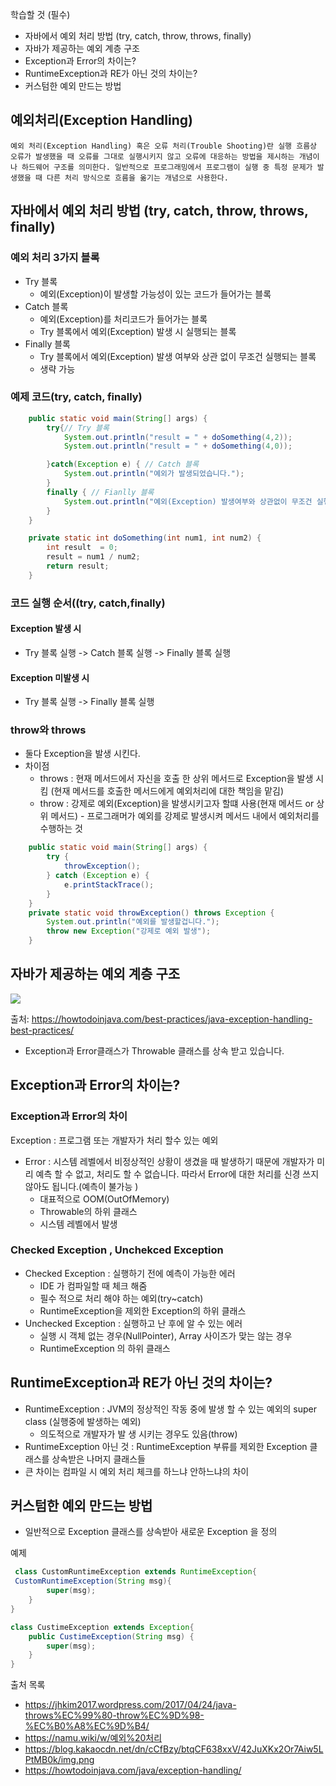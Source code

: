 학습할 것 (필수)
- 자바에서 예외 처리 방법 (try, catch, throw, throws, finally)
- 자바가 제공하는 예외 계층 구조
- Exception과 Error의 차이는?
- RuntimeException과 RE가 아닌 것의 차이는?
- 커스텀한 예외 만드는 방법

## 예외처리(Exception Handling)
```
예외 처리(Exception Handling) 혹은 오류 처리(Trouble Shooting)란 실행 흐름상 오류가 발생했을 때 오류를 그대로 실행시키지 않고 오류에 대응하는 방법을 제시하는 개념이나 하드웨어 구조를 의미한다. 일반적으로 프로그래밍에서 프로그램이 실행 중 특정 문제가 발생했을 때 다른 처리 방식으로 흐름을 옮기는 개념으로 사용한다.
```



## 자바에서 예외 처리 방법 (try, catch, throw, throws, finally)
### 예외 처리 3가지 블록
- Try 블록
    - 예외(Exception)이 발생할 가능성이 있는 코드가 들어가는 블록
- Catch 블록
    - 예외(Exception)를 처리코드가 들어가는 블록
    - Try 블록에서 예외(Exception) 발생 시 실행되는 블록
- Finally 블록
    - Try 블록에서 예외(Exception) 발생 여부와 상관 없이 무조건 실행되는 블록 
    - 생략 가능

### 예제 코드(try, catch, finally)
```java
    public static void main(String[] args) {
        try{// Try 블록
            System.out.println("result = " + doSomething(4,2));
            System.out.println("result = " + doSomething(4,0));

        }catch(Exception e) { // Catch 블록
            System.out.println("예외가 발생되었습니다.");
        }
        finally { // Fianlly 블록
            System.out.println("예외(Exception) 발생여부와 상관없이 무조건 실행");
        }
    }

    private static int doSomething(int num1, int num2) {
        int result  = 0;
        result = num1 / num2;
        return result;
    }
```

### 코드 실행 순서((try, catch,finally)
#### Exception 발생 시
- Try 블록 실행 -> Catch 블록 실행 -> Finally 블록 실행
#### Exception 미발생 시
- Try 블록 실행 -> Finally 블록 실행

### throw와 throws
- 둘다 Exception을 발생 시킨다.
- 차이점
    -  throws :  현재 메서드에서 자신을 호출 한 상위 메서드로 Exception을 발생 시킴 (현재 메서드를 호출한 메서드에게 예외처리에 대한 책임을 맡김)
    -  throw : 강제로 예외(Exception)을 발생시키고자 할떄 사용(현재 메서드 or 상위 메서드) - 프로그래머가 예외를 강제로 발생시켜 메서드 내에서 예외처리를 수행하는 것
```java
    public static void main(String[] args) {
        try {
            throwException();
        } catch (Exception e) {
            e.printStackTrace();
        }
    }
    private static void throwException() throws Exception {
        System.out.println("예외를 발생할겁니다.");
        throw new Exception("강제로 예외 발생");
    }
```

## 자바가 제공하는 예외 계층 구조

![](https://howtodoinjava.com/wp-content/uploads/2013/04/exceptionhierarchy3-8391226.png)

출처: https://howtodoinjava.com/best-practices/java-exception-handling-best-practices/

- Exception과 Error클래스가 Throwable 클래스를 상속 받고 있습니다.


## Exception과 Error의 차이는?

### Exception과 Error의 차이
 Exception :  프로그램 또는 개발자가 처리 할수 있는 예외
- Error : 시스템 레벨에서 비정상적인 상황이 생겼을 때  발생하기 때문에 개발자가 미리 예측 할 수 없고, 처리도 할 수 없습니다. 따라서 Error에 대한 처리를 신경 쓰지 않아도 됩니다.(예측이 불가능 )
    - 대표적으로 OOM(OutOfMemory)
    - Throwable의 하위 클래스
    - 시스템 레벨에서 발생

### Checked Exception , Unchekced Exception
- Checked Exception : 실행하기 전에 예측이 가능한 에러
    - IDE 가 컴파일할 때 체크 해줌
    - 필수 적으로 처리 해야 하는 예외(try~catch)
    - RuntimeException을 제외한 Exception의 하위 클래스
- Unchecked Exception : 실행하고 난 후에 알 수 있는 에러
    - 실행 시 객체 없는 경우(NullPointer), Array 사이즈가 맞는 않는 경우
    - RuntimeException 의 하위 클래스 

 ## RuntimeException과 RE가 아닌 것의 차이는?
 -  RuntimeException :  JVM의 정상적인 작동 중에 발생 할 수 있는 예외의 super class (실행중에 발생하는 예외)
    - 의도적으로 개발자가 발 생 시키는 경우도 있음(throw)
 - RuntimeException 아닌 것 : RuntimeException 부류를 제외한 Exception 클래스를 상속받은 나머지 클래스들
 - 큰 차이는 컴파일 시 예외 처리 체크를 하느냐 안하느냐의 차이


## 커스텀한 예외 만드는 방법
- 일반적으로 Exception 클래스를 상속받아 새로운 Exception 을 정의

예제
```java
 class CustomRuntimeException extends RuntimeException{
 CustomRuntimeException(String msg){
        super(msg);
    }
}

class CustimeException extends Exception{
	public CustimeException(String msg) {
		super(msg);
	}
}
```


출처 목록
- https://jhkim2017.wordpress.com/2017/04/24/java-throws%EC%99%80-throw%EC%9D%98-%EC%B0%A8%EC%9D%B4/
- https://namu.wiki/w/예외%20처리
- https://blog.kakaocdn.net/dn/cCfBzy/btqCF638xxV/42JuXKx2Or7Aiw5LPtMB0k/img.png
- https://howtodoinjava.com/java/exception-handling/
